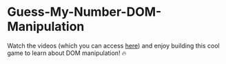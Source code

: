 # Guess-My-Number-DOM-Manipulation

Watch the videos (which you can access [here](https://www.loom.com/share/5e3dad2404ba4322bcb6fc6ba2b3fa7a)) and enjoy building this cool game to learn about DOM manipulation! 🔥
